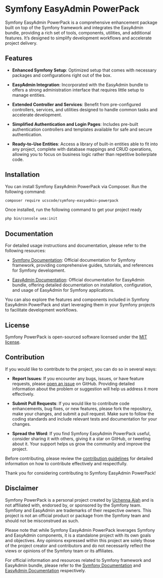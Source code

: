 # Symfony EasyAdmin PowerPack

Symfony EasyAdmin PowerPack is a comprehensive enhancement package built on top of the Symfony framework and integrates the EasyAdmin bundle, providing a rich set of tools, components, utilities, and additional features. It’s designed to simplify development workflows and accelerate project delivery.

## Features

- **Enhanced Symfony Setup**: Optimized setup that comes with necessary packages and configurations right out of the box.

- **EasyAdmin Integration**: Incorporated with the EasyAdmin bundle to offers a strong administration interface that requires little setup to manage entities.

- **Extended Controller and Services**: Benefit from pre-configured controllers, services, and utilities designed to handle common tasks and accelerate development.

- **Simplified Authentication and Login Pages**: Includes pre-built authentication controllers and templates available for safe and secure authentication.

- **Ready-to-Use Entities**: Access a library of built-in entities able to fit into any project, complete with database mappings and CRUD operations, allowing you to focus on business logic rather than repetitive boilerplate code.

## Installation

You can install Symfony EasyAdmin PowerPack via Composer. Run the following command:

```bash
composer require ucscode/symfony-easyadmin-powerpack
```

Once installed, run the following command to get your project ready

```bash
php bin/console uea:init
```

## Documentation

For detailed usage instructions and documentation, please refer to the following resources:

- [Symfony Documentation](https://symfony.com/doc/current/index.html): Official documentation for Symfony framework, providing comprehensive guides, tutorials, and references for Symfony development.

- [EasyAdmin Documentation](https://symfony.com/doc/current/bundles/EasyAdminBundle/index.html): Official documentation for EasyAdmin bundle, offering detailed documentation on installation, configuration, and usage of EasyAdmin for Symfony applications.

You can also explore the features and components included in Symfony EasyAdmin PowerPack and start leveraging them in your Symfony projects to facilitate development workflows.

## License

Symfony PowerPack is open-sourced software licensed under the [MIT license](https://opensource.org/licenses/MIT).

## Contribution

If you would like to contribute to the project, you can do so in several ways:

- **Report Issues**: If you encounter any bugs, issues, or have feature requests, please [open an issue](https://github.com/ucscode/symfony-easyadmin-powerpack/issues) on GitHub. Providing detailed information about the problem or suggestion will help us address it more effectively.

- **Submit Pull Requests**: If you would like to contribute code enhancements, bug fixes, or new features, please fork the repository, make your changes, and submit a pull request. Make sure to follow the coding standards and include relevant tests and documentation for your changes.

- **Spread the Word**: If you find Symfony EasyAdmin PowerPack useful, consider sharing it with others, giving it a star on GitHub, or tweeting about it. Your support helps us grow the community and improve the project.

Before contributing, please review the [contribution guidelines](CONTRIBUTING.md) for detailed information on how to contribute effectively and respectfully.

Thank you for considering contributing to Symfony EasyAdmin PowerPack!

## Disclaimer

Symfony PowerPack is a personal project created by [Uchenna Ajah](http://ucscode.com) and is not affiliated with, endorsed by, or sponsored by the Symfony team. Symfony and EasyAdmin are trademarks of their respective owners. This project is not an official product or package from the Symfony team and should not be misconstrued as such.

Please note that while Symfony EasyAdmin PowerPack leverages Symfony and EasyAdmin components, it is a standalone project with its own goals and objectives. Any opinions expressed within this project are solely those of the project creator and contributors and do not necessarily reflect the views or opinions of the Symfony team or its affiliates.

For official information and resources related to Symfony framework and EasyAdmin bundle, please refer to the [Symfony Documentation](https://symfony.com/doc/current/index.html) and [EasyAdmin Documentation](https://symfony.com/doc/current/bundles/EasyAdminBundle/index.html) respectively.

